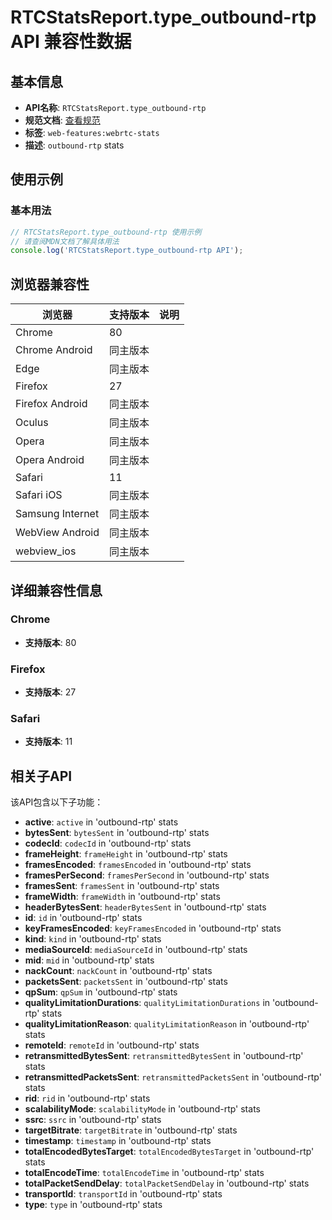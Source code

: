 # RTCStatsReport.type_outbound-rtp API 兼容性数据

## 基本信息

- **API名称**: `RTCStatsReport.type_outbound-rtp`
- **规范文档**: [查看规范](https://w3c.github.io/webrtc-stats/#dom-rtcstatstype-outbound-rtp)
- **标签**: `web-features:webrtc-stats`
- **描述**: `outbound-rtp` stats

## 使用示例

### 基本用法

```javascript
// RTCStatsReport.type_outbound-rtp 使用示例
// 请查阅MDN文档了解具体用法
console.log('RTCStatsReport.type_outbound-rtp API');
```

## 浏览器兼容性

| 浏览器 | 支持版本 | 说明 |
|--------|----------|------|
| Chrome | 80 |  |
| Chrome Android | 同主版本 |  |
| Edge | 同主版本 |  |
| Firefox | 27 |  |
| Firefox Android | 同主版本 |  |
| Oculus | 同主版本 |  |
| Opera | 同主版本 |  |
| Opera Android | 同主版本 |  |
| Safari | 11 |  |
| Safari iOS | 同主版本 |  |
| Samsung Internet | 同主版本 |  |
| WebView Android | 同主版本 |  |
| webview_ios | 同主版本 |  |

## 详细兼容性信息

### Chrome

- **支持版本**: 80

### Firefox

- **支持版本**: 27

### Safari

- **支持版本**: 11

## 相关子API

该API包含以下子功能：

- **active**: `active` in 'outbound-rtp' stats
- **bytesSent**: `bytesSent` in 'outbound-rtp' stats
- **codecId**: `codecId` in 'outbound-rtp' stats
- **frameHeight**: `frameHeight` in 'outbound-rtp' stats
- **framesEncoded**: `framesEncoded` in 'outbound-rtp' stats
- **framesPerSecond**: `framesPerSecond` in 'outbound-rtp' stats
- **framesSent**: `framesSent` in 'outbound-rtp' stats
- **frameWidth**: `frameWidth` in 'outbound-rtp' stats
- **headerBytesSent**: `headerBytesSent` in 'outbound-rtp' stats
- **id**: `id` in 'outbound-rtp' stats
- **keyFramesEncoded**: `keyFramesEncoded` in 'outbound-rtp' stats
- **kind**: `kind` in 'outbound-rtp' stats
- **mediaSourceId**: `mediaSourceId` in 'outbound-rtp' stats
- **mid**: `mid` in 'outbound-rtp' stats
- **nackCount**: `nackCount` in 'outbound-rtp' stats
- **packetsSent**: `packetsSent` in 'outbound-rtp' stats
- **qpSum**: `qpSum` in 'outbound-rtp' stats
- **qualityLimitationDurations**: `qualityLimitationDurations` in 'outbound-rtp' stats
- **qualityLimitationReason**: `qualityLimitationReason` in 'outbound-rtp' stats
- **remoteId**: `remoteId` in 'outbound-rtp' stats
- **retransmittedBytesSent**: `retransmittedBytesSent` in 'outbound-rtp' stats
- **retransmittedPacketsSent**: `retransmittedPacketsSent` in 'outbound-rtp' stats
- **rid**: `rid` in 'outbound-rtp' stats
- **scalabilityMode**: `scalabilityMode` in 'outbound-rtp' stats
- **ssrc**: `ssrc` in 'outbound-rtp' stats
- **targetBitrate**: `targetBitrate` in 'outbound-rtp' stats
- **timestamp**: `timestamp` in 'outbound-rtp' stats
- **totalEncodedBytesTarget**: `totalEncodedBytesTarget` in 'outbound-rtp' stats
- **totalEncodeTime**: `totalEncodeTime` in 'outbound-rtp' stats
- **totalPacketSendDelay**: `totalPacketSendDelay` in 'outbound-rtp' stats
- **transportId**: `transportId` in 'outbound-rtp' stats
- **type**: `type` in 'outbound-rtp' stats

